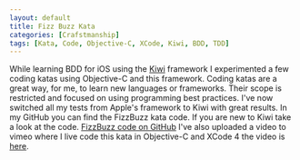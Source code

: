 ```yaml
---
layout: default
title: Fizz Buzz Kata
categories: [Crafstmanship]
tags: [Kata, Code, Objective-C, XCode, Kiwi, BDD, TDD]
---
```

<p>
	While learning BDD for iOS using the <a href="https://github.com/allending/Kiwi">Kiwi</a> framework I experimented a few coding katas using Objective-C and this framework. Coding katas are a great way, for me, to learn new languages or frameworks. Their scope is restricted and focused on using programming best practices. I've now switched all my tests from Apple's framework to Kiwi with great results. In my GitHub you can find the FizzBuzz kata code. If you are new to Kiwi take a look at the code. <a href="https://github.com/pedromsantos/FizzBuzz">FizzBuzz code on GitHub</a> I've also uploaded a video to vimeo where I live code this kata in Objective-C and XCode 4 the video is <a href="http://vimeo.com/27073092">here</a>.
</p>